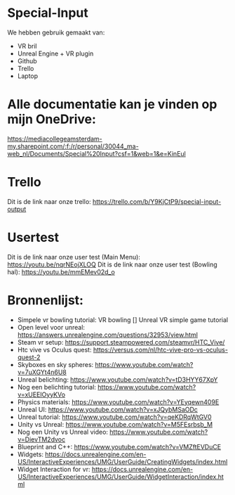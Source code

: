 # Special-Input

We hebben gebruik gemaakt van:
* VR bril
* Unreal Engine + VR plugin
* Github
* Trello
* Laptop

# Alle documentatie kan je vinden op mijn OneDrive:
https://mediacollegeamsterdam-my.sharepoint.com/:f:/r/personal/30044_ma-web_nl/Documents/Special%20Input?csf=1&web=1&e=KinEul

# Trello
Dit is de link naar onze trello: https://trello.com/b/Y9KjCtP9/special-input-output

# Usertest
Dit is de link naar onze user test (Main Menu): https://youtu.be/nqrNEojXLOQ
Dit is de link naar onze user test (Bowling hal): https://youtu.be/mmEMev02d_o
# Bronnenlijst:
* Simpele vr bowling tutorial: VR bowling [] Unreal VR simple game tutorial
* Open level voor unreal: https://answers.unrealengine.com/questions/32953/view.html
* Steam vr setup: https://support.steampowered.com/steamvr/HTC_Vive/
* Htc vive vs Oculus quest: https://versus.com/nl/htc-vive-pro-vs-oculus-quest-2
* Skyboxes en sky spheres: https://www.youtube.com/watch?v=7uXGYt4n6U8
* Unreal belichting: https://www.youtube.com/watch?v=tD3HYY67XpY
* Nog een belichting tutorial: https://www.youtube.com/watch?v=xUEEIOyyKVo
* Physics materials: https://www.youtube.com/watch?v=YEyqewn409E
* Unreal UI: https://www.youtube.com/watch?v=xJQybMSaODc
* Unreal tutorial: https://www.youtube.com/watch?v=qeKDRqWtGV0
* Unity vs Unreal: https://www.youtube.com/watch?v=M5FEsrbsb_M
* Nog een Unity vs Unreal video: https://www.youtube.com/watch?v=DievTM2dvoc
* Blueprint and C++: https://www.youtube.com/watch?v=VMZftEVDuCE
* Widgets: https://docs.unrealengine.com/en-US/InteractiveExperiences/UMG/UserGuide/CreatingWidgets/index.html
* Widget Interaction for vr: https://docs.unrealengine.com/en-US/InteractiveExperiences/UMG/UserGuide/WidgetInteraction/index.html


